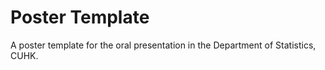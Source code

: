 # Poster Template

A poster template for the oral presentation in the Department of Statistics, CUHK.
